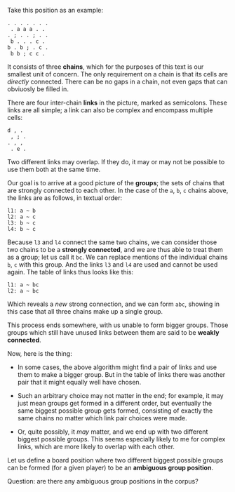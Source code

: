 Take this position as an example:

    . . . . . . .
     . a a a . .
    . ; . . ; . .
     b . . . c .
    b . b ; . c .
     b b ; c c .

It consists of three **chains**, which for the purposes of this text is our
smallest unit of concern. The only requirement on a chain is that its cells
are *directly* connected. There can be no gaps in a chain, not even gaps that
can obviuosly be filled in.

There are four inter-chain **links** in the picture, marked as semicolons.
These links are all simple; a link can also be complex and encompass multiple
cells:

    d , .
     , ; .
    . , ,
     . e .

Two different links may overlap. If they do, it may or may not be possible to
use them both at the same time.

Our goal is to arrive at a good picture of the **groups**; the sets of chains
that are strongly connected to each other. In the case of the `a`, `b`, `c`
chains above, the links are as follows, in textual order:

    l1: a ~ b
    l2: a ~ c
    l3: b ~ c
    l4: b ~ c

Because `l3` and `l4` connect the same two chains, we can consider those two
chains to be a **strongly connected**, and we are thus able to treat them as a
group; let us call it `bc`. We can replace mentions of the individual chains
`b`, `c` with this group. And the links `l3` and `l4` are used and cannot be
used again. The table of links thus looks like this:

    l1: a ~ bc
    l2: a ~ bc

Which reveals a *new* strong connection, and we can form `abc`, showing in this
case that all three chains make up a single group.

This process ends somewhere, with us unable to form bigger groups. Those groups
which still have unused links between them are said to be **weakly connected**.

Now, here is the thing:

* In some cases, the above algorithm might find a pair of links and use them to
  make a bigger group. But in the table of links there was another pair that it
  might equally well have chosen.

* Such an arbitrary choice may not matter in the end; for example, it may just
  mean groups get formed in a different order, but eventually the same biggest
  possible group gets formed, consisting of exactly the same chains no matter
  which link pair choices were made.

* Or, quite possibly, it *may* matter, and we end up with two different biggest
  possible groups. This seems especially likely to me for complex links, which
  are more likely to overlap with each other.

Let us define a board position where two different biggest possible groups can
be formed (for a given player) to be an **ambiguous group position**.

Question: are there any ambiguous group positions in the corpus?
